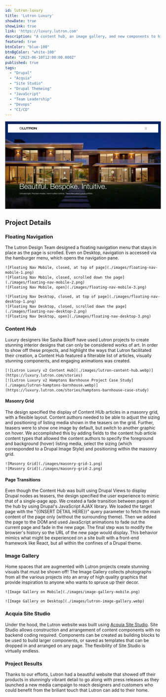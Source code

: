 ```yaml
---
id: lutron-luxury
title: 'Lutron Luxury'
showDate: true
showLink: true
link: 'https://luxury.lutron.com'
description: "A content hub, an image gallery, and new components to highlight design projects that showcase the power of Lutron's Luxury line of products"
featured: true
btnColor: "blue-100"
btnBgColor: "white-100"
date: "2023-06-10T12:00:00.000Z"
published: true
tags:
  - "Drupal"
  - "Acquia"
  - "Site Studio"
  - "Drupal Themeing"
  - "JavaScript"
  - "Team Leadership"
  - "Devops"
  - "CI/CD"
---
```


[![Lutron Luxury v2](./images/lutron-luxury.webp)](https://luxury.lutron.com)

## Project Details
### Floating Navigation
The Lutron Design Team designed a floating navigation menu that stays in place as the page is scrolled. Even on Desktop, navigation is accessed via the hamburger menu, which opens the navigation pane.

```grid|3|Floating Nav on Mobile
![Floating Nav Mobile, closed, at top of page](./images/floating-nav-mobile-1.png)
![Floating Nav Mobile, closed, scrolled down the page](./images/floating-nav-mobile-2.png)
![Floating Nav Mobile, open](./images/floating-nav-mobile-3.png)
```

```grid|3|Floating Nav on Desktop
![Floating Nav Desktop, closed, at top of page](./images/floating-nav-desktop-1.png)
![Floating Nav Desktop, closed, scrolled down the page](./images/floating-nav-desktop-2.png)
![Floating Nav Desktop, open](./images/floating-nav-desktop-3.png)
```

### Content Hub
Luxury designers like Sasha Bikoff have used Lutron projects to create stunning interior designs that can only be considered works of art. In order to show off these projects, and highlight the ways that Lutron facilitated their creation, a Content Hub featured a filterable list of articles, visually stunning components, and engaging animations was created.


```grid|2|Content Hub
[![Lutron Luxury v2 Content Hub](./images/lutron-content-hub.webp)](https://luxury.lutron.com/stories)
[![Lutron Luxury v2 Hamptons Barnhouse Project Case Study](./images/lutron-hamptons-barnhouse.webp)](https://luxury.lutron.com/stories/hamptons-barnhouse-case-study)
```

#### Masonry Grid
The design specified the display of Content HUb articles in a masonry grid, with a flexible layout. Content authors needed to be able to adjust the sizing and positioning of listing media shown in the teasers on the grid. Further, teasers were to show one image by default, but switch to another graphic on hover. We accomplished this by adding fields to the content hub article content types that allowed the content authors to specify the foreground and background (hover) listing media, select the sizing (which corresponded to a Drupal Image Style) and positioning within the masonry grid.


```grid|2|Masonry Grid
![Masonry Grid](./images/masonry-grid-1.png)
![Masonry Grid](./images/masonry-grid-2.png)
```

#### Page Transitions
Even though the Content Hub was built using Drupal Views to display Drupal nodes as teasers, the design specified the user experience to mimic that of a single-page app. We created a fade transition between pages of the hub by using Drupal's JavaScript AJAX library. We loaded the target page with the "{{INSERT DETAIL HERE}}" query parameter to fetch the main content of the page only (without the surrounding theme). Then we added the page to the DOM and used JavaScript animations to fade out the current page and fade in the new page. The final step was to modify the browser's history so the URL of the new page would display. This behavior mimics what might be experienced on a site built with a front-end framework like React, but all within the confines of a Drupal theme.

### Image Gallery
Home spaces that are augmented with Lutron projects create stunning visuals that must be shown off! The Image Gallery collects photographs from all the various projects into an array of high quality graphics that provide inspiration to anyone who wants to spruce up their decor.

```grid|1|Image Gallery on Mobile
![Image Gallery on Mobile](./images/image-gallery-mobile.png)
```
```grid|1|Image Gallery on Desktop
![Image Gallery on Desktop](./images/lutron-image-gallery.webp)
```

### Acquia Site Studio
Under the hood, the Lutron website was built using [Acquia Site Studio](https://sitestudiodocs.acquia.com/7.3). Site Studio allows construction and arrangement of content components with no backend coding required. Components can be created as building blocks to be used to build larger components, or saved as templates that can be dropped in and arranged on any page. The flexibility of Site Studio is virtually endless.

### Project Results
Thanks to our efforts, Lutron had a beautiful website that showed off their products in stunningly vibrant detail to go along with press releases as they launched a new media campaign to reach designers and customers who could benefit from the briliant touch that Lutron can add to their home.